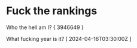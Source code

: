 # Fuck the rankings

Who the hell am I?
{ 3946649 }

What fucking year is it?
[ 2024-04-16T03:30:00Z ]
